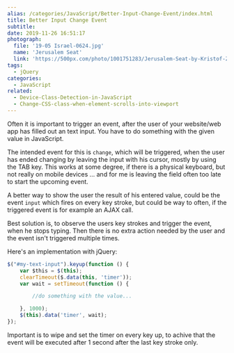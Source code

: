 ```yaml
---
alias: /categories/JavaScript/Better-Input-Change-Event/index.html
title: Better Input Change Event
subtitle:
date: 2019-11-26 16:51:17
photograph:
  file: '19-05 Israel-0624.jpg'
  name: 'Jerusalem Seat'
  link: 'https://500px.com/photo/1001751283/Jerusalem-Seat-by-Kristof-Zerbe'
tags:
  - jQuery
categories:
  - JavaScript
related:
  - Device-Class-Detection-in-JavaScript
  - Change-CSS-class-when-element-scrolls-into-viewport
---
```


Often it is important to trigger an event, after the user of your website/web app has filled out an text input. You have to do something with the given value in JavaScript.

The intended event for this is ``change``, which will be triggered, when the user has ended changing by leaving the input with his cursor, mostly by using the TAB key. This works at some degree, if there is a physical keyboard, but not really on mobile devices ... and for me is leaving the field often too late to start the upcoming event.

<!-- more -->

A better way to show the user the result of his entered value, could be the event ``input`` which fires on every key stroke, but could be way to often, if the triggered event is for example an AJAX call.

Best solution is, to observe the users key strokes and trigger the event, when he stops typing. Then there is no extra action needed by the user and the event isn't triggered multiple times. 

Here's an implementation with jQuery:

```javascript
$("#my-text-input").keyup(function () {
    var $this = $(this);
    clearTimeout($.data(this, 'timer'));
    var wait = setTimeout(function () {

        //do something with the value...

    }, 1000);
    $(this).data('timer', wait);
});
```

Important is to wipe and set the timer on every key up, to achive that the event will be executed after 1 second after the last key stroke only.